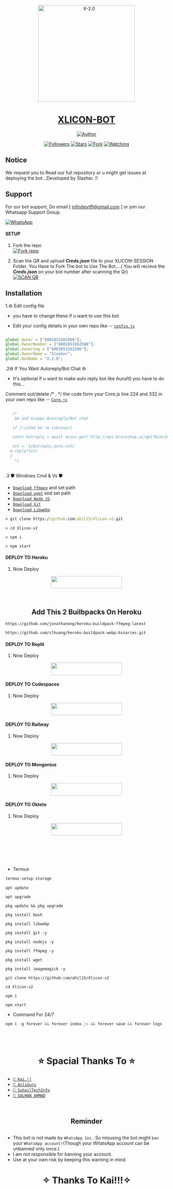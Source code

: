 
<p align="center">  
  <a href="https://chat.whatsapp.com/EjsQvJNcFGVCSfaBEIxZm2">
    <img alt="X-2.0" height="300" src="https://i.ibb.co/L1SGhJy/images.jpg">
    <h1 align="center">XLICON-BOT</h1>
    
  </a>
</p>
<p align="center">
<a href="https://github.com/ahil15"><img title="Author" src="https://img.shields.io/badge/XLICON-BOT-black?style=for-the-badge&logo=whatsapp"></a>
<p/>
<p align="center">
<a href="https://github.com/ahil15?tab=followers"><img title="Followers" src="https://img.shields.io/github/followers/ahil15?label=Followers&style=social"></a>
<a href="https://github.com/ahil15/Xlicon-v2/stargazers/"><img title="Stars" src="https://img.shields.io/github/stars/ahil15/Xlicon-v2?&style=social"></a>
<a href="https://github.com/ahil15/Xlicon-v2/network/members"><img title="Fork" src="https://img.shields.io/github/forks/ahil15/Xlicon-v2?style=social"></a>
<a href="https://github.com/ahil15/Xlicon-v2/watchers"><img title="Watching" src="https://img.shields.io/github/watchers/ahil15/Xlicon-v2?label=Watching&style=social"></a>
</p>

## Notice

We request you to Read our full repository or u might get issues at deploying the bot...Developed by Slasher..!!

## Support

For our bot support, Do email [ infiniteytff@gmail.com ] or join our Whatsapp Support Group.

<a href="https://chat.whatsapp.com/EjsQvJNcFGVCSfaBEIxZm2"><img alt="WhatsApp" src="https://img.shields.io/badge/-Whatsapp%20Group-lime?style=for-the-badge&logo=whatsapp&logoColor=white"/></a>

#### SETUP

1. Fork the repo
    <br>
<a href='https://github.com/ahil15/Xlicon-v2/fork' target="_blank"><img alt='Fork repo' src='https://img.shields.io/badge/Fork Repo-100000?style=for-the-badge&logo=scan&logoColor=white&labelColor=white&color=black'/></a>

2. Scan the QR and upload ***Creds.json*** file to your XLICON-SESSION Folder. You Have to Fork The bot to Use The Bot....( You will recieve the ***Creds.json*** on your bot number after scanning the Qr)
    <br>
<a href='https://replit.com/@ahil15/XLICON-Multi-Session?v=1' target="_blank"><img alt='SCAN QR' src='https://img.shields.io/badge/Scan_qr-100000?style=for-the-badge&logo=scan&logoColor=white&labelColor=black&color=black'/></a>


## Installation 

1.⚙️  Edit config file 

- you have to change these if u want to use this bot


- Edit your config details in your own repo like -- [`config.js`](https://github.com/ahil15/Xlicon-v2/blob/master/config.js)
```js

global.Owner = ["8801853262586"]; 
global.OwnerNumber = ["8801853262586"];
global.ownertag = ["8801853262586"];
global.OwnerName = "Slasher";
global.BotName = "X-2.0";

```



.2⚙️ If You Want Autoreply/Bot Chat ⚙️

- It's optional if u want to make auto reply bot like Auna10 you have to do this...

Comment out/delete /* , */ the code form your Core.js line 224 and 332 in your own repo like -- [`Core.js`](https://github.com/ahil15/Xlicon-v2/blob/main/Core.js)
```js  
   
   /*
    Dm and Groups Autoreply/Bot chat

   if (!isCmd && !m.isGroup){

   const botreply = await axios.get(`http://api.brainshop.ai/get?bid=166512&key=5nz1Ha6nS9Zx1MfT&uid=[uid]&msg=[msg]=[${budy}]`)

   txt = `${botreply.data.cnt}`
  m.reply(txt)
  }      
    */
   
```



.3 🛡️ Windows Cmd & Vs 🛡️

* [`Download ffmpeg`](https://ffmpeg.org/download.html#build-windows) and set path
* [`Download wget`](https://eternallybored.org/misc/wget/releases/) and set path
* [`Download Node JS`](https://nodejs.org/en/download/)
* [`Download Git`](https://git-scm.com/downloads)
* [`Download Libwebp`](https://developers.google.com/speed/webp/download)
```cmd
> git clone https://github.com/ahil15/Xlicon-v2.git
```
```
> cd Xlicon-v2
```
```
> npm i
```
```
> npm start
```
#### DEPLOY TO Heroku 

1. Now Deploy
    <br>
<p align="center"><a href="https://heroku.com/deploy?template=https://github.com/false-eye/Xlicon-v2"> <img src="https://img.shields.io/badge/Heroku%20Deploy-purple?style=for-the-badge&logo=heroku" width="220" height="38.45"/></a></p>

</br>     

<h2 align="center"> Add This 2 Builbpacks On Heroku
</h2>

```
https://github.com/jonathanong/heroku-buildpack-ffmpeg-latest
``` 
```
https://github.com/clhuang/heroku-buildpack-webp-binaries.git
```
#### DEPLOY TO Replit 

1. Now Deploy
    <br>
<p align="center"><a href="https://repl.it/github/ahil15/Xlicon-v2"> <img src="https://img.shields.io/badge/replit%20Deploy-black?style=for-the-badge&logo=replit" width="220" height="38.45"/></a></p>

#### DEPLOY TO Codespaces

1. Now Deploy
    <br>
<p align="center"><a href="https://github.com/codespaces/new"> <img src="https://img.shields.io/badge/Codespace%20Deploy-black?style=for-the-badge&logo=codespaces" width="220" height="38.45"/></a></p>

#### DEPLOY TO Railway

1. Now Deploy
    <br>
<p align="center"><a href="https://railway.app/new"> <img src="https://img.shields.io/badge/Railway%20Deploy-green?style=for-the-badge&logo=railway" width="220" height="38.45"/></a></p>

#### DEPLOY TO Mongenius

1. Now Deploy
    <br>
<p align="center"><a href="https://studio.mogenius.com/"> <img src="https://img.shields.io/badge/Mongenius%20Deploy-blue?style=for-the-badge&logo=mongenius" width="220" height="38.45"/></a></p>

#### DEPLOY TO Okteto

1. Now Deploy
    <br>
<p align="center"><a href="https://cloud.okteto.com"> <img src="https://img.shields.io/badge/Okteto%20Deploy-darkblue?style=for-the-badge&logo=okteto" width="220" height="38.45"/></a></p>

<br>
<br>
<br>
<br>
     
     
     
- Termux
```js
termux-setup-storage
```
```
apt update
```
```
apt upgrade
```
```
pkg update && pkg upgrade
```
```
pkg install bash
```
```
pkg install libwebp
```
```
pkg install git -y
```
```
pkg install nodejs -y
```
```
pkg install ffmpeg -y 
```
```
pkg install wget
```
```
pkg install imagemagick -y
```
```
git clone https://github.com/ahil15/Xlicon-v2
```
```
cd Xlicon-v2
```
```
npm i
```
```
npm start
```

- Command For 24/7
```js
npm i -g forever && forever index.js && forever save && forever logs
```

</br></br>
<h1 align="center">  ⭐ Spacial Thanks To ⭐
</h1>

* [`🎐 Kai.!!`](https://github.com/kai0071)
* [`🎐 AsliGuru`](https://github.com/Guru322)
* [`🎐 SuhailTechInfo`](https://github.com/SuhailTechInfo)
* [`🎐 SALMAN AHMAD`](https://github.com/salmanytofficial)






</br> 

<h2 align="center">  Reminder
</h2>
   
## 
- This bot is not made by `WhatsApp Inc.` So misusing the bot might `ban` your `WhatsApp account!`(Though your WhatsApp account can be unbanned only once.)
- I am not responsible for banning your account.
- Use at your own risk by keeping this warning in mind.
 


<h1 align="center">
</h1>

</p>
<h1 align="center"> ✧ Thanks To Kai!!!✧
</h1>

